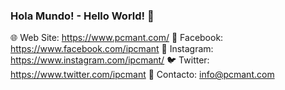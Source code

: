 ### Hola Mundo! - Hello World! 👋

🌐 Web Site: https://www.pcmant.com/
👤 Facebook: https://www.facebook.com/ipcmant
📸 Instagram: https://www.instagram.com/ipcmant/
🐦 Twitter: https://www.twitter.com/ipcmant
📧 Contacto: info@pcmant.com

<!--
**jC0d3t/jC0d3t** is a ✨ _special_ ✨ repository because its `README.md` (this file) appears on your GitHub profile.

Here are some ideas to get you started:

- 🔭 I’m currently working on ...
- 🌱 I’m currently learning ...
- 👯 I’m looking to collaborate on ...
- 🤔 I’m looking for help with ...
- 💬 Ask me about ...
- 📫 How to reach me: ...
- 😄 Pronouns: ...
- ⚡ Fun fact: ...
-->
